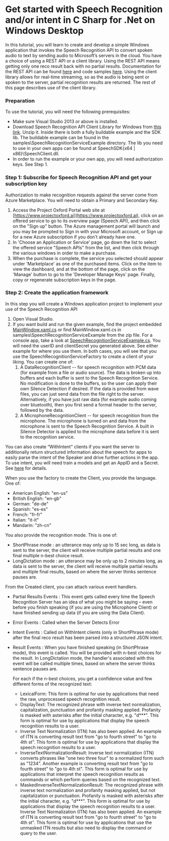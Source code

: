<!-- 
NavPath: Speech API
LinkLabel: Get started with Speech Recognition and/or intent in C Sharp for .Net on Windows Desktop
Url: Speech/documentation/GetStartedCSharpDesktop
Weight: 100
-->

# Get started with Speech Recognition and/or intent in C Sharp for .Net on Windows Desktop

In this tutorial, you will learn to create and develop a simple Windows application that invokes the Speech Recognition API to convert spoken audio to text by sending audio to Microsoft’s servers in the cloud. You have a choice of using a REST API or a client library. Using the REST API means getting only one reco result back with no partial results. Documentation for the REST API can be found [here](https://www.projectoxford.ai/doc/speech/REST/Recognition) and code samples [here](https://oxfordportal.blob.core.windows.net/speech/doc/recognition/Program.cs). Using the client library allows for real-time streaming, so as the audio is being sent or spoken to the server, partial recognition results are returned. The rest of this page describes use of the client library. 

### Preparation 
To use the tutorial, you will need the following prerequisites:

* Make sure Visual Studio 2013 or above is installed.
* Download Speech Recognition API Client Library for Windows from [this link](https://www.projectoxford.ai/SDK/GetFile?path=speech/SpeechToText-SDK-Windows.zip). Unzip it. Inside there is both a fully buildable example and the SDK lib. The buildable example can be found in the samples\SpeechRecognitionServiceExample directory. The lib you need to use in your own apps can be found at SpeechSDK\{x64 | x86}\SpeechClient.dll.
* In order to run the example or your own app, you will need authorization keys. See Step 1.

### Step 1: Subscribe for Speech Recognition API and get your subscription key
Authorization to make recognition requests against the server come from Azure Marketplace. You will need to obtain a Primary and Secondary Key.

1. Access the Project Oxford Portal web site at [https://www.projectoxford.ai](https://www.projectoxford.ai), click on an offered service to go to its overview page (Speech API), and then click on the "Sign up" button. The Azure management portal will launch and you may be prompted to Sign in with your Microsoft account, or Sign up for a new Azure subscription if you don't already have one.
2. In 'Choose an Application or Service' page, go down the list to select the offered service "Speech APIs" from the list, and then click through the various windows in order to make a purchase.
3. When the purchase is complete, the service you selected should appear under 'Marketplace' as one of the purchased items. Click on the item to view the dashboard, and at the bottom of the page, click on the 'Manage' button to go to the 'Developer Manage Keys' page. Finally, copy or regenerate subscription keys in the page.

### Step 2: Create the application framework

In this step you will create a Windows application project to implement your use of the Speech Recognition API

1. Open Visual Studio.
2. If you want build and run the given example, find the project embedded [MainWindow.xaml.cs](https://www.projectoxford.ai/SDK/GetFile?path=speech/SpeechToText-SDK-Windows.zip) or find MainWindow.xaml.cs in samples\SpeechRecognitionServiceExample from the zip file. For a console app, take a look at [SpeechRecognitionServiceExample.cs](https://oxfordportal.blob.core.windows.net/example-speech/SpeechRecognitionServiceExample.cs). You will need the userID and clientSecret you generated above. See either example for where you use them. In both cases, you will see that you use the SpeechRecognitionServiceFactory to create a client of your liking. You can create one of:
    1. A DataRecognitionClient -- for speech recognition with PCM data (for example from a file or audio source). The data is broken up into buffers and each buffer is sent to the Speech Recognition Service. No modification is done to the buffers, so the user can apply their own Silence Detection if desired. If the data is provided from wave files, you can just send data from the file right to the server. Alternatively, if you have just raw data (for example audio coming over bluetooth), then you first send a format header to the server, followed by the data.
    2. A MicrophoneRecognitionClient -- for speech recognition from the microphone. The microphone is turned on and data from the microphone is sent to the Speech Recognition Service. A built in Silence Detector is applied to the microphone data before it is sent to the recognition service.

You can also create “WithIntent” clients if you want the server to additionally return structured information about the speech for apps to easily parse the intent of the Speaker and drive further actions in the app. To use intent, you will need train a models and get an AppID and a Secret. See [here](http://www.projectoxford.ai/luis) for details.

When you use the factory to create the Client, you provide the language. One of:

* American English: "en-us"
* British English: "en-gb"
* German: "de-de"
* Spanish: "es-es"
* French: "fr-fr"
* Italian: "it-it"
* Mandarin: "zh-cn"

You also provide the recognition mode. This is one of:

* ShortPhrase mode : an utterance may only up to 15 sec long, as data is sent to the server, the client will receive multiple partial results and one final multiple n-best choice result.
* LongDictation mode : an utterance may be only up to 2 minutes long, as data is sent to the server, the client will receive multiple partial results and multiple final results, based on where the server thinks sentence pauses are.

From the Created client, you can attach various event handlers.

* Partial Results Events : This event gets called every time the Speech Recognition Server has an idea of what you might be saying – even before you finish speaking (if you are using the Microphone Client) or have finished sending up data (if you are using the Data Client).
* Error Events : Called when the Server Detects Error
* Intent Events : Called on WithIntent clients (only in ShortPhrase mode) after the final reco result has been parsed into a structured JSON intent.
* Result Events : When you have finished speaking (in ShortPhrase mode), this event is called. You will be provided with n-best choices for the result. In LongDictation mode, the handler's associated with this event will be called multiple times, based on where the server thinks sentence pauses are.

   For each if the n-best choices, you get a confidence value and few different forms of the recognized text:

     *  LexicalForm: This form is optimal for use by applications that need the raw, unprocessed speech recognition result.    
     *  DisplayText: The recognized phrase with inverse text normalization, capitalization, punctuation and profanity masking applied. Profanity is masked with asterisks after the initial character, e.g. "d***". This form is optimal for use by applications that display the speech recognition results to a user.
     *  Inverse Text Normalization (ITN) has also been applied. An example of ITN is converting result text from "go to fourth street" to "go to 4th st". This form is optimal for use by applications that display the speech recognition results to a user.
     *  InverseTextNormalizationResult: Inverse text normalization (ITN) converts phrases like "one two three four" to a normalized form such as "1234". Another example is converting result text from "go to fourth street" to "go to 4th st". This form is optimal for use by applications that interpret the speech recognition results as commands or which perform queries based on the recognized text.
     *  MaskedInverseTextNormalizationResult: The recognized phrase with inverse text normalization and profanity masking applied, but not capitalization or punctuation. Profanity is masked with asterisks after the initial character, e.g. "d***". This form is optimal for use by applications that display the speech recognition results to a user. Inverse Text Normalization (ITN) has also been applied. An example of ITN is converting result text from "go to fourth street" to "go to 4th st". This form is optimal for use by applications that use the unmasked ITN results but also need to display the command or query to the user.
